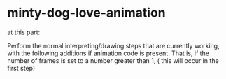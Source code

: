 # minty-dog-love-animation

at this part:

Perform the normal interpreting/drawing steps that are currently working, with the following additions if animation code is present. That is, if the number of frames is set to a number greater than 1, ( this will occur in the first step)

